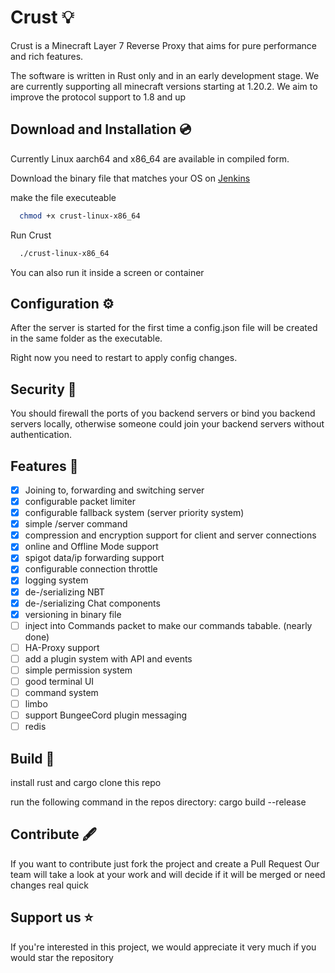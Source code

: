 # Crust 💡

Crust is a Minecraft Layer 7 Reverse Proxy that aims for pure performance and rich features.

The software is written in Rust only and in an early development stage. We are currently supporting all minecraft
versions starting at 1.20.2. We aim to improve the protocol support to 1.8 and up

## Download and Installation 💿

Currently Linux aarch64 and x86_64 are available in compiled form.

Download the binary file that matches your OS on [Jenkins](https://ci.outfluencer.dev/job/Crust/)

make the file executeable

```bash
  chmod +x crust-linux-x86_64
```

Run Crust

```bash
  ./crust-linux-x86_64
```

You can also run it inside a screen or container

## Configuration ⚙️

After the server is started for the first time a config.json file will be created in the same folder as the executable.

Right now you need to restart to apply config changes.

## Security 🔗

You should firewall the ports of you backend servers or bind you backend servers locally, otherwise someone could join your backend servers without authentication.

## Features 📃

- [x] Joining to, forwarding and switching server
- [x] configurable packet limiter
- [x] configurable fallback system (server priority system)
- [x] simple /server command
- [x] compression and encryption support for client and server connections
- [x] online and Offline Mode support
- [x] spigot data/ip forwarding support
- [x] configurable connection throttle
- [x] logging system
- [x] de-/serializing NBT
- [x] de-/serializing Chat components
- [x] versioning in binary file
- [ ] inject into Commands packet to make our commands tabable. (nearly done)
- [ ] HA-Proxy support
- [ ] add a plugin system with API and events
- [ ] simple permission system
- [ ] good terminal UI
- [ ] command system
- [ ] limbo
- [ ] support BungeeCord plugin messaging
- [ ] redis

## Build 🔨

install rust and cargo
clone this repo

run the following command in the repos directory:
cargo build --release

## Contribute 🖋️
 
If you want to contribute just fork the project and create a Pull Request
Our team will take a look at your work and will decide if it will be merged or need changes real quick

## Support us ⭐️

If you're interested in this project, we would appreciate it very much if you would star the repository


